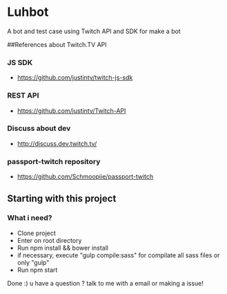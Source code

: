 # Luhbot
A bot and test case using Twitch API and SDK for make a bot

##References about Twitch.TV API

### JS SDK
- https://github.com/justintv/twitch-js-sdk

### REST API
- https://github.com/justintv/Twitch-API

### Discuss about dev
- http://discuss.dev.twitch.tv/

### passport-twitch repository
- https://github.com/Schmoopiie/passport-twitch


## Starting with this project

### What i need?
- Clone project
- Enter on root directory
- Run npm install && bower install
- if necessary, execute "gulp compile:sass" for compilate all sass files or only "gulp"
- Run npm start

Done :)  u have a question ? talk to me with a email or making a issue!
